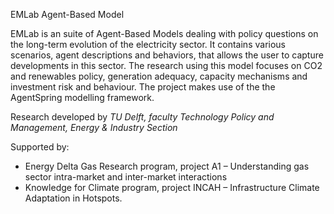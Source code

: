 EMLab Agent-Based Model

EMLab is an suite of Agent-Based Models dealing with policy questions on the long-term evolution of the electricity sector. It contains various scenarios, agent descriptions and behaviors, that allows the user to capture developments in this sector. The research using this model focuses on CO2 and renewables policy, generation adequacy, capacity mechanisms and investment risk and behaviour. The project makes use of the the AgentSpring modelling framework.


Research developed by *TU Delft, faculty Technology Policy and Management, Energy & Industry Section*

Supported by:
* Energy Delta Gas Research program, project A1 – Understanding gas sector intra-market and inter-market interactions
* Knowledge for Climate program, project INCAH – Infrastructure Climate Adaptation in Hotspots.
